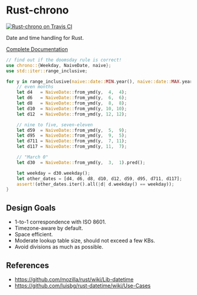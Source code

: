 Rust-chrono
===========

[![Rust-chrono on Travis CI][travis-image]][travis]

[travis-image]: https://travis-ci.org/lifthrasiir/rust-chrono.png
[travis]: https://travis-ci.org/lifthrasiir/rust-chrono

Date and time handling for Rust.

[Complete Documentation](https://lifthrasiir.github.io/rust-chrono/chrono/)

```rust
// find out if the doomsday rule is correct!
use chrono::{Weekday, NaiveDate, naive};
use std::iter::range_inclusive;

for y in range_inclusive(naive::date::MIN.year(), naive::date::MAX.year()) {
    // even months
    let d4   = NaiveDate::from_ymd(y,  4,  4);
    let d6   = NaiveDate::from_ymd(y,  6,  6);
    let d8   = NaiveDate::from_ymd(y,  8,  8);
    let d10  = NaiveDate::from_ymd(y, 10, 10);
    let d12  = NaiveDate::from_ymd(y, 12, 12);

    // nine to five, seven-eleven
    let d59  = NaiveDate::from_ymd(y,  5,  9);
    let d95  = NaiveDate::from_ymd(y,  9,  5);
    let d711 = NaiveDate::from_ymd(y,  7, 11);
    let d117 = NaiveDate::from_ymd(y, 11,  7);

    // "March 0"
    let d30  = NaiveDate::from_ymd(y,  3,  1).pred();

    let weekday = d30.weekday();
    let other_dates = [d4, d6, d8, d10, d12, d59, d95, d711, d117];
    assert!(other_dates.iter().all(|d| d.weekday() == weekday));
}
```

Design Goals
------------

* 1-to-1 correspondence with ISO 8601.
* Timezone-aware by default.
* Space efficient.
* Moderate lookup table size, should not exceed a few KBs.
* Avoid divisions as much as possible.

References
----------

* https://github.com/mozilla/rust/wiki/Lib-datetime
* https://github.com/luisbg/rust-datetime/wiki/Use-Cases

